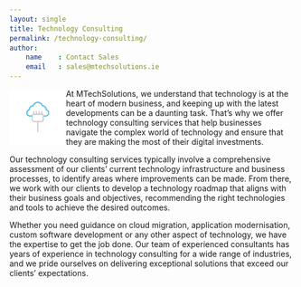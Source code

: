 ```yaml
---
layout: single
title: Technology Consulting
permalink: /technology-consulting/
author:
    name    : Contact Sales
    email   : sales@mtechsolutions.ie
---
```


<img style="float: left;" width="100px" src="/assets/images/plug-cloud.svg" />

At MTechSolutions, we understand that technology is at the heart of modern business, and keeping up with the latest developments can be a daunting task. That’s why we offer technology consulting services that help businesses navigate the complex world of technology and ensure that they are making the most of their digital investments.

Our technology consulting services typically involve a comprehensive assessment of our clients’ current technology infrastructure and business processes, to identify areas where improvements can be made. From there, we work with our clients to develop a technology roadmap that aligns with their business goals and objectives, recommending the right technologies and tools to achieve the desired outcomes.

Whether you need guidance on cloud migration, application modernisation, custom software development or any other aspect of technology, we have the expertise to get the job done. Our team of experienced consultants has years of experience in technology consulting for a wide range of industries, and we pride ourselves on delivering exceptional solutions that exceed our clients’ expectations.
